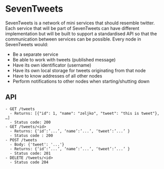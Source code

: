 # SevenTweets

SevenTweets is a network of mini services that should resemble twitter. Each service that
will be part of SevenTweets can have different implementation but will be built to support
a standardised API so that the communication between services can be possible. Every
node in SevenTweets would:
- Be a separate service
- Be able to work with tweets (published message)
- Have its own identificator (username)
- Have its own local storage for tweets originating from that node
- Have to know addresses of all other nodes
- Perform notifications to other nodes when starting/shutting down

## API
```
- GET /tweets
  - Returns: [{"id": 1, "name": "zeljko", "tweet": "this is tweet"}, …]
  - Status code: 200
- GET /tweets/<id>
  - Returns: {‘id’:’...’, ‘name’:’...’, ‘tweet’:’...’ }
  - Status code : 200
- POST /tweets
  - Body: {'tweet': '...'}
  - Returns: {‘id’:’...’, ‘name’:’...’, ‘tweet’:’...’ }
  - Status code: 201
- DELETE /tweets/<id>
  - Status code 204
```